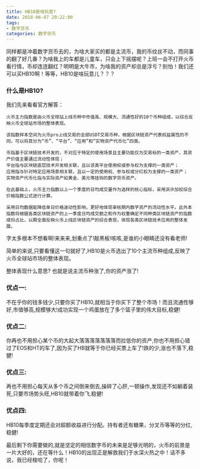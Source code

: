 ```yaml
---
title: HB10是啥玩意?
date: 2018-06-07 20:22:00
tags: 
- 数字货币
categories: 数字货币
---
```



同样都是冲着数字货币去的，为啥大家买的都是主流币，我的币纹丝不动，而同事的翻了好几番？为啥我上的车都是儿童车，只会上下摇摆呢？上班一会不打开火币看行情，币却连连翻红？明明是大牛市，为啥我的资产却总是浮亏？别怕！我们还可以买HB10啊！等等，HB10是啥玩意儿？？？

<!-- more -->


### 什么是HB10?

我们先来看看官方解答：

```
火币主力指数是由火币全球站上线币种中市值高、规模大、流通性好的10个币种组成，以综合反映火币全球站市场的整体表现。

该指数样本空间为火币pro上线交易的全部USDT交易币种，根据区块链资产代表权益属性的不同，可以将其分为“币”、“平台”、“应用”和“实物资产代币化”四类。

币指基于区块链技术开发的，不对应于特定的使用场景且主要功能仅为交易标的一类资产，其资产价值主要通过流动性体现；
平台指与区块链底层技术开发相关联，且以该类平台使用权或参与权为支撑的一类资产；
应用指与针对特定应用场景相关联，且以一定的使用权、参与权或分红权为支撑的一类资产；
实物资产代币化指与实际资产如黄金、美元等挂钩的数字货币资产。

在此基础上，火币主力指数以上一个季度的日均成交量作为选样的核心指标，采用派许加权综合价格指数公式进行计算。

采用日均数据能降低单日价格波动性影响，更好地体现审核期内数字资产的流动性水平。此外本指数将根据各类区块链资产的上一季度日均成交额之和作为权重确定不同种类区块链资产的指数成份占比，以期全面反映火币上线区块链资产的综合表现，体现各类区块链技术应用的整体发展。
```

字太多根本不想看啊!来来来,划重点了!敲黑板!咳咳,是谁的小眼睛还没有看老师!

简单的来说,只要看懂这一句就好了,HB10是火币选出了10个主流币种组成,反映了火币全球站市场的整体表现。

整体表现什么意思? 也就是说主流币种涨了,你的资产涨了!

### 优点一:

不在乎你的钱多钱少,只要你买了HB10,就相当于你买下了整个市场！而且流通性够好,市值够高,规模够大!成功实现一个鸡蛋放在了多个篮子里的伟大目标,稳健!

### 优点二:

你再也不用担心某个币的大起大落落落落落落落而拉低你的资产,你也不用担心错过了EOS和HT的车了,因为买了HB就等于你已经买票上车了!跌的少,涨也不落下,稳健!

### 优点三:

再也不用担心每天从多个币之间倒来倒去,操碎了心肝,一顿操作,发现还不如躺着装死,只要市场势头旺,HB10就带着你飞,稳健!

### 优点四:

HB10每季度定期还会对超额收益进行分配。持有者还有糖果，分叉币等等的分红,稳健!



最后剩下你需要做的,就是坚定的相信数字币的未来是足够光明的，火币的前景是一片大好的，还在等什么！HB10的出现正是解救我们于水深火热之中！话不多说，我已经梭哈了，你呢！